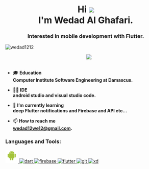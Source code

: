 
<h1 align="center">Hi <img src="https://github.com/abdoachhoubi/abdoachhoubi/blob/main/gifs/Hi.gif" width="30">
  <br>I'm Wedad Al Ghafari.</h1>
<h3 align="center">Interested in mobile development with Flutter.</h3>

<p align="left"> <img src="https://komarev.com/ghpvc/?username=wedad1212&label=Profile%20views&color=0e75b6&style=flat" alt="wedad1212" /> </p>
<picture> <img align="right" src="https://github.com/wedad1212/wedad1212/assets/106346658/428f61dc-6c1b-47ea-8275-aea888667aaa?raw=true" width = 250px></picture>





<br><br>
- 🎓 **Education** <br> **Computer Institute Software Engineering at Damascus.**

- 👨‍💻 **IDE** <br>**android studio and visual studio code.**

- 🌱 **I’m currently learning**<br> **deep Flutter notifications and Firebase and API etc...**

- 📫 **How to reach me**<br> **wedad12we12@gmail.com.**


<h3 align="left">Languages and Tools:</h3>
<p align="left"> <a href="https://developer.android.com" target="_blank" rel="noreferrer"> <img src="https://raw.githubusercontent.com/devicons/devicon/master/icons/android/android-original-wordmark.svg" alt="android" width="40" height="40"/> </a> <a href="https://dart.dev" target="_blank" rel="noreferrer"> <img src="https://www.vectorlogo.zone/logos/dartlang/dartlang-icon.svg" alt="dart" width="40" height="40"/> </a> <a href="https://firebase.google.com/" target="_blank" rel="noreferrer"> <img src="https://www.vectorlogo.zone/logos/firebase/firebase-icon.svg" alt="firebase" width="40" height="40"/> </a> <a href="https://flutter.dev" target="_blank" rel="noreferrer"> <img src="https://www.vectorlogo.zone/logos/flutterio/flutterio-icon.svg" alt="flutter" width="40" height="40"/> </a> <a href="https://git-scm.com/" target="_blank" rel="noreferrer"> <img src="https://www.vectorlogo.zone/logos/git-scm/git-scm-icon.svg" alt="git" width="40" height="40"/> </a> <a href="https://www.adobe.com/products/xd.html" target="_blank" rel="noreferrer"> <img src="https://cdn.worldvectorlogo.com/logos/adobe-xd.svg" alt="xd" width="40" height="40"/> </a> </p>


